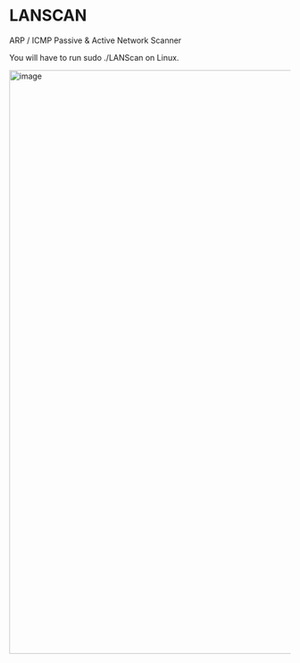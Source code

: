 # LANSCAN
ARP / ICMP Passive &amp; Active Network Scanner

You will have to run sudo ./LANScan on Linux.

<img width="800" height="1045" alt="image" src="https://github.com/user-attachments/assets/d0d150ff-ea9b-4c77-b851-0eed2f1ee602" />

